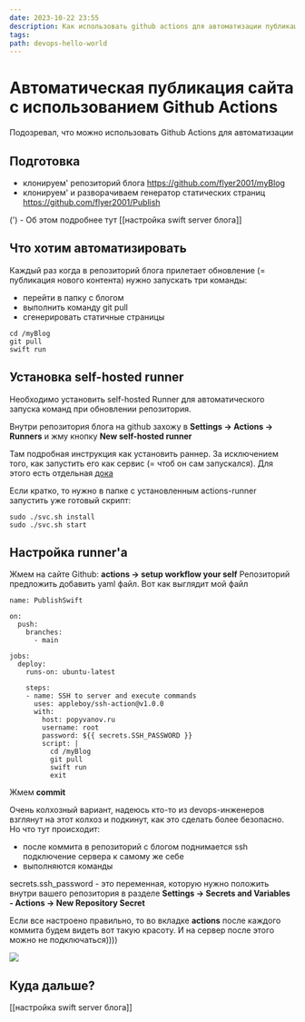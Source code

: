 ```yaml
---
date: 2023-10-22 23:55
description: Как использовать github actions для автоматизации публикации сайта на Swift? Шаги по настройке self-hosted runner при обновлении репозитория блога.
tags: 
path: devops-hello-world
---
```

# Автоматическая публикация сайта с использованием Github Actions
Подозревал, что можно использовать Github Actions для автоматизации

## Подготовка
- клонируем' репозиторий блога https://github.com/flyer2001/myBlog
- клонируем' и разворачиваем генератор статических страниц https://github.com/flyer2001/Publish

(') - Об этом подробнее тут  [[настройка swift server блога]] 

## Что хотим автоматизировать
Каждый раз когда в репозиторий блога прилетает обновление (= публикация нового контента) нужно запускать три команды:
- перейти в папку с блогом
- выполнить команду git pull
- сгенерировать статичные страницы
```
cd /myBlog
git pull
swift run
```

## Установка self-hosted runner 

Необходимо установить self-hosted Runner для автоматического запуска команд при обновлении репозитория.

Внутри репозитория блога на github захожу в **Settings -> Actions -> Runners**  и жму кнопку **New self-hosted runner**

Там подробная инструкция как установить раннер. За исключением того, как запустить его как сервис (= чтоб он сам запускался). Для этого есть отдельная [дока](https://docs.github.com/en/actions/hosting-your-own-runners/managing-self-hosted-runners/configuring-the-self-hosted-runner-application-as-a-service)

Если кратко, то нужно в папке с установленным actions-runner запустить уже готовый скрипт:
```
sudo ./svc.sh install
sudo ./svc.sh start
```
## Настройка runner'а
 
Жмем на сайте Github: **actions -> setup workflow your self**
Репозиторий предложить добавить yaml файл. Вот как выглядит мой файл

```
name: PublishSwift

on:
  push:
    branches:
      - main

jobs:
  deploy:
    runs-on: ubuntu-latest

    steps:
    - name: SSH to server and execute commands
      uses: appleboy/ssh-action@v1.0.0
      with:
        host: popyvanov.ru
        username: root
        password: ${{ secrets.SSH_PASSWORD }}
        script: |
          cd /myBlog
          git pull
          swift run
          exit

```

Жмем **commit**

Очень колхозный вариант, надеюсь кто-то из devops-инженеров взглянут на этот колхоз и подкинут, как это сделать более безопасно. Но что тут происходит:
- после коммита в репозиторий с блогом поднимается ssh подключение сервера к самому же себе
- выполняются команды 

secrets.ssh_password - это переменная, которую нужно положить внутри вашего репозитория в разделе **Settings -> Secrets and Variables - Actions -> New Repository Secret**

Если все настроено правильно, то во вкладке **actions** после каждого коммита будем видеть вот такую красоту. И на сервер после этого можно не подключаться))))

![](https://habrastorage.org/webt/jg/2a/_1/jg2a_1mqdxfmzo3bw3tkgszdg2a.png)

## Куда дальше?

[[настройка swift server блога]]